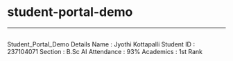 # student-portal-demo
--------------------------
##
Student_Portal_Demo Details
Name : Jyothi Kottapalli
Student ID : 237104071
Section : B.Sc AI
Attendance : 93%
Academics :  1st Rank
